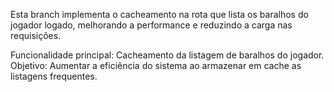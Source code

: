 Esta branch implementa o cacheamento na rota que lista os baralhos do jogador logado, melhorando a performance e reduzindo a carga nas requisições.

Funcionalidade principal: Cacheamento da listagem de baralhos do jogador.
Objetivo: Aumentar a eficiência do sistema ao armazenar em cache as listagens frequentes.
